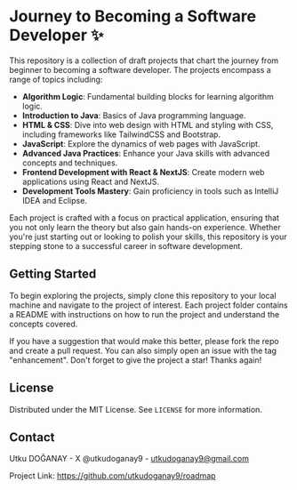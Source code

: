 # Journey to Becoming a Software Developer ✨

This repository is a collection of draft projects that chart the journey from beginner to becoming a software developer. The projects encompass a range of topics including:

- **Algorithm Logic**: Fundamental building blocks for learning algorithm logic.
- **Introduction to Java**: Basics of Java programming language.
- **HTML & CSS**: Dive into web design with HTML and styling with CSS, including frameworks like TailwindCSS and Bootstrap.
- **JavaScript**: Explore the dynamics of web pages with JavaScript.
- **Advanced Java Practices**: Enhance your Java skills with advanced concepts and techniques.
- **Frontend Development with React & NextJS**: Create modern web applications using React and NextJS.
- **Development Tools Mastery**: Gain proficiency in tools such as IntelliJ IDEA and Eclipse.

Each project is crafted with a focus on practical application, ensuring that you not only learn the theory but also gain hands-on experience. Whether you're just starting out or looking to polish your skills, this repository is your stepping stone to a successful career in software development.

## Getting Started

To begin exploring the projects, simply clone this repository to your local machine and navigate to the project of interest. Each project folder contains a README with instructions on how to run the project and understand the concepts covered.


If you have a suggestion that would make this better, please fork the repo and create a pull request. You can also simply open an issue with the tag "enhancement". Don't forget to give the project a star! Thanks again!

## License

Distributed under the MIT License. See `LICENSE` for more information.

## Contact

Utku DOĞANAY - X @utkudoganay9 - utkudoganay9@gmail.com

Project Link: https://github.com/utkudoganay9/roadmap

